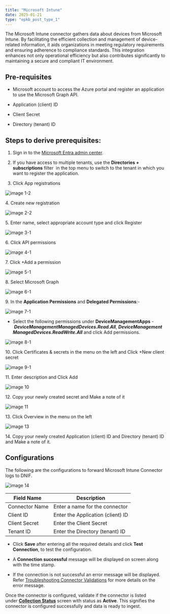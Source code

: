 ```yaml
---
title: "Microsoft Intune"
date: 2025-01-21
type: "epkb_post_type_1"
---
```


The Microsoft Intune connector gathers data about devices from Microsoft Intune. By facilitating the efficient collection and management of device-related information, it aids organizations in meeting regulatory requirements and ensuring adherence to compliance standards. This integration enhances not only operational efficiency but also contributes significantly to maintaining a secure and compliant IT environment.

## **Pre-requisites**

- Microsoft account to access the Azure portal and register an application to use the Microsoft Graph API.

- Application (client) ID

- Client Secret

- Directory (tenant) ID

## **Steps to derive prerequisites:**

1. Sign in to the [Microsoft Entra admin center](https://entra.microsoft.com/).

3. If you have access to multiple tenants, use the **Directories + subscriptions** filter  in the top menu to switch to the tenant in which you want to register the application.

5. Click App registrations

![image 1-2](./images-Microsoft%20Intune/Microsoft-Intune-1.webp)

4\. Create new registration

![image 2-2](./images-Microsoft%20Intune/Microsoft-Intune-2.webp)

5\. Enter name, select appropriate account type and click Register

![image 3-1](./images-Microsoft%20Intune/Microsoft-Intune-3.webp)

6\. Click API permissions

![image 4-1](./images-Microsoft%20Intune/Microsoft-Intune-4.webp)

7\. Click +Add a permission

![image 5-1](./images-Microsoft%20Intune/Microsoft-Intune-5.webp)

8\. Select Microsoft Graph

![image 6-1](./images-Microsoft%20Intune/Microsoft-Intune-6.webp)

9\. In the **Application Permissions** and **Delegated Permissions**:-

![image 7-1](./images-Microsoft%20Intune/Microsoft-Intune-7.webp)

- Select the following permissions under **DeviceManagementApps** - **_DeviceManagementManagedDevices.Read.All_**, **_DeviceManagementManagedDevices.ReadWrite.All_** and click Add permissions.  
    

![image 8-1](./images-Microsoft%20Intune/Microsoft-Intune-8.webp)

10\. Click Certificates & secrets in the menu on the left and Click +New client secret

![image 9-1](./images-Microsoft%20Intune/Microsoft-Intune-9.webp)

11\. Enter description and Click Add

![image 10](./images-Microsoft%20Intune/Microsoft-Intune-10.webp)

12\. Copy your newly created secret and Make a note of it

![image 11](./images-Microsoft%20Intune/Microsoft-Intune-11.webp)

13\. Click Overview in the menu on the left

![image 13](./images-Microsoft%20Intune/Microsoft-Intune-12.webp)

14\. Copy your newly created Application (client) ID and Directory (tenant) ID and Make a note of it.

## **Configurations**

The following are the configurations to forward Microsoft Intune Connector logs to DNIF.‌

![image 14](./images-Microsoft%20Intune/Microsoft-Intune-13.webp)

| **Field Name**  | **Description** |
| --- | --- |
| Connector Name | Enter a name for the connector |
| Client ID | Enter the Application (client) ID |
| Client Secret | Enter the Client Secret |
| Tenant ID | Enter the Directory (tenant) ID |

- Click **Save** after entering all the required details and click **Test Connection**, to test the configuration.

- A **Connection successful** message will be displayed on screen along with the time stamp.

- If the connection is not successful an error message will be displayed. Refer [Troubleshooting Connector Validations](https://dnif.it/kb/troubleshooting-and-debugging/troubleshooting-connector-validations/) for more details on the error message.

Once the connector is configured, validate if the connector is listed under **[Collection Status](https://dnif.it/kb/operations/collection-status/)** screen with status as **Active**. This signifies the connector is configured successfully and data is ready to ingest.
